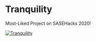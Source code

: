 # Tranquility
Most-Liked Project on SASEHacks 2020!

[![Tranquility](http://img.youtube.com/vi/DoBzzQjtNzY/0.jpg)](https://youtu.be/DoBzzQjtNzY "Tranquility")
